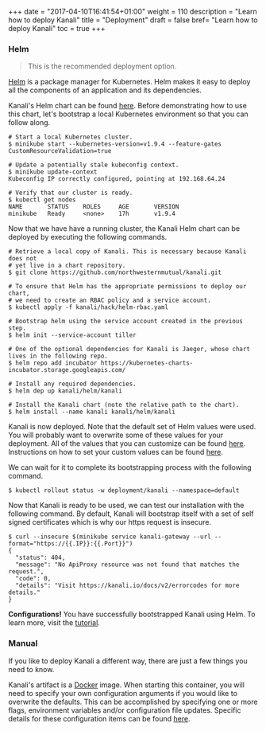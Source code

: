 +++
date = "2017-04-10T16:41:54+01:00"
weight = 110
description = "Learn how to deploy Kanali"
title = "Deployment"
draft = false
bref= "Learn how to deploy Kanali"
toc = true
+++

### Helm

> This is the recommended deployment option.

[Helm](https://helm.sh) is a package manager for Kubernetes. Helm makes it easy to deploy all the components of an application and its dependencies.

Kanali's Helm chart can be found [here](https://github.com/northwesternmutual/kanali/tree/master/helm/kanali). Before demonstrating how to use this chart, let's bootstrap a local Kubernetes environment so that you can follow along.

```
# Start a local Kubernetes cluster.
$ minikube start --kubernetes-version=v1.9.4 --feature-gates CustomResourceValidation=true

# Update a potentially stale kubeconfig context.
$ minikube update-context
Kubeconfig IP correctly configured, pointing at 192.168.64.24

# Verify that our cluster is ready.
$ kubectl get nodes
NAME       STATUS    ROLES     AGE       VERSION
minikube   Ready     <none>    17h       v1.9.4
```

Now that we have have a running cluster, the Kanali Helm chart can be deployed by executing the following commands.

```
# Retrieve a local copy of Kanali. This is necessary because Kanali does not
# yet live in a chart repository.
$ git clone https://github.com/northwesternmutual/kanali.git

# To ensure that Helm has the appropriate permissions to deploy our chart,
# we need to create an RBAC policy and a service account.
$ kubectl apply -f kanali/hack/helm-rbac.yaml

# Bootstrap helm using the service account created in the previous step.
$ helm init --service-account tiller

# One of the optional dependencies for Kanali is Jaeger, whose chart lives in the following repo.
$ helm repo add incubator https://kubernetes-charts-incubator.storage.googleapis.com/

# Install any required dependencies.
$ helm dep up kanali/helm/kanali

# Install the Kanali chart (note the relative path to the chart).
$ helm install --name kanali kanali/helm/kanali
```

Kanali is now deployed. Note that the default set of Helm values were used. You will probably want to overwrite some of these values for your deployment. All of the values that you can customize can be found [here](https://github.com/northwesternmutual/kanali/tree/master/helm/kanali). Instructions on how to set your custom values can be found [here](https://docs.helm.sh/developing_charts/#charts).

We can wait for it to complete its bootstrapping process with the following command.

```
$ kubectl rollout status -w deployment/kanali --namespace=default
```

Now that Kanali is ready to be used, we can test our installation with the following command. By default, Kanali will bootstrap itself with a set of self signed certificates which is why our https request is insecure.

```
$ curl --insecure $(minikube service kanali-gateway --url --format="https://{{.IP}}:{{.Port}}")
{
  "status": 404,
  "message": "No ApiProxy resource was not found that matches the request.",
  "code": 0,
  "details": "Visit https://kanali.io/docs/v2/errorcodes for more details."
}
```

**Configurations!** You have successfully bootstrapped Kanali using Helm. To learn more, visit the [tutorial](https://kanali.io/tutorial).

### Manual

If you like to deploy Kanali a different way, there are just a few things you need to know.

Kanali's artifact is a [Docker](https://www.docker.com/) image. When starting this container, you will need to specify your own configuration arguments if you would like to overwrite the defaults. This can be accomplished by specifying one or more flags, environment variables and/or configuration file updates. Specific details for these configuration items can be found [here](https://kanali.io/docs/v2/flags).
